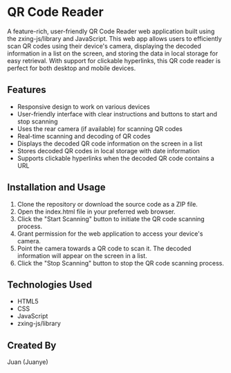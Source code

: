 # QR Code Reader

A feature-rich, user-friendly QR Code Reader web application built using the zxing-js/library and JavaScript. This web app allows users to efficiently scan QR codes using their device's camera, displaying the decoded information in a list on the screen, and storing the data in local storage for easy retrieval. With support for clickable hyperlinks, this QR code reader is perfect for both desktop and mobile devices.

## Features
- Responsive design to work on various devices
- User-friendly interface with clear instructions and buttons to start and stop scanning
- Uses the rear camera (if available) for scanning QR codes
- Real-time scanning and decoding of QR codes
- Displays the decoded QR code information on the screen in a list
- Stores decoded QR codes in local storage with date information
- Supports clickable hyperlinks when the decoded QR code contains a URL

## Installation and Usage
1. Clone the repository or download the source code as a ZIP file.
2. Open the index.html file in your preferred web browser.
3. Click the "Start Scanning" button to initiate the QR code scanning process.
4. Grant permission for the web application to access your device's camera.
5. Point the camera towards a QR code to scan it. The decoded information will appear on the screen in a list.
6. Click the "Stop Scanning" button to stop the QR code scanning process.

## Technologies Used
- HTML5
- CSS
- JavaScript
- zxing-js/library

## Created By
Juan (Juanye)